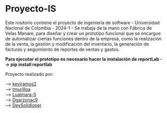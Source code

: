 # Proyecto-IS
Este rositorio contiene el proyecto de ingeniería de software - Universidad Nacional de Colombia - 2024-1 - Se trabaja de la mano con Fábrica de Velas Manare, para diseñar y crear un prototipo funcional que se encargue de automatizar ciertas funciones dentro de la empresa, como la realización de la venta, la gestión y modificación del inventario, la generación de facturas y seguimiento de reportes de ventas y gastos.  

**Para ejecutar el prototipo es necesario hacer la instalación de reportLab --> pip install reportlab**
  
Proyecto realizado por:   
  
--> <a href="https://github.com/kevinramos2">keviramos2</a>  
--> <a href="https://github.com/tmurilloa">tmurilloa</a>   
--> <a href="https://github.com/Lualmara-5">Lualmara-5</a>  
--> <a href="https://github.com/Dgarzonac">Dgarzonac9</a>  
--> <a href="https://github.com/DevSolidloper">DevSolidloper</a>  


